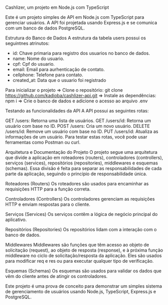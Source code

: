 Cashlizer, um projeto em Node.js com TypeScript

Este é um projeto simples de API em Node.js com TypeScript para gerenciar usuários. A API foi projetada usando Express.js e se comunica com um banco de dados PostgreSQL.

Estrutura do Banco de Dados
A estrutura da tabela users possui os seguintnes atrinutos:
  * id: Chave primaria para registro dos usuarios no banco de dados.
  * name: Nome do usuario.
  * cpf: Cpf do usuario.
  * email: Email para aurhenticação de contato.
  * cellphone: Telefone para contato.
  * created_at: Data que o usuario foi registrado

Para inicializar o projeto
  => Clone o repositório: git clone https://github.com/kadioba/cashlizer-api.git
  => Instale as dependências: npm i
  => Crie o banco de dados e adicione o acesso ao arquivo .env

Testando as funcionalidades da API
A API possui as seguintes rotas:

GET /users: Retorna uma lista de usuários.
GET /users/id: Retorna um usuário com base no ID.
POST /users: Cria um novo usuário.
DELETE /users/id: Remove um usuário com base no ID.
PUT /users/id: Atualiza as informações de um usuário.
Para testar estas rotas, você pode usar ferramentas como Postman ou curl.

Arquitetura e Documentação do Projeto
O projeto segue uma arquitetura que divide a aplicação em roteadores (routers), controladores (controllers), serviços (services), repositórios (repositories), middlewares e esquemas (schemas). Essa divisão é feita para separar as responsabilidades de cada parte da aplicação, seguindo o princípio de responsabilidade única.

Roteadores (Routers)
Os roteadores são usados para encaminhar as requisições HTTP para a função correta.

Controladores (Controllers)
Os controladores gerenciam as requisições HTTP e enviam respostas para o cliente.

Serviços (Services)
Os serviços contêm a lógica de negócio principal do aplicativo.

Repositórios (Repositories)
Os repositórios lidam com a interação com o banco de dados.

Middlewares
Middlewares são funções que têm acesso ao objeto de solicitação (request), ao objeto de resposta (response), e à próxima função middleware no ciclo de solicitação/resposta da aplicação. Eles são usados para modificar req e res ou para executar qualquer tipo de verificação.

Esquemas (Schemas)
Os esquemas são usados para validar os dados que vêm do cliente antes de atingir os controladores.

Este projeto é uma prova de conceito para demonstrar um simples sistema de gerenciamento de usuários usando Node.js, TypeScript, Express.js e PostgreSQL.
